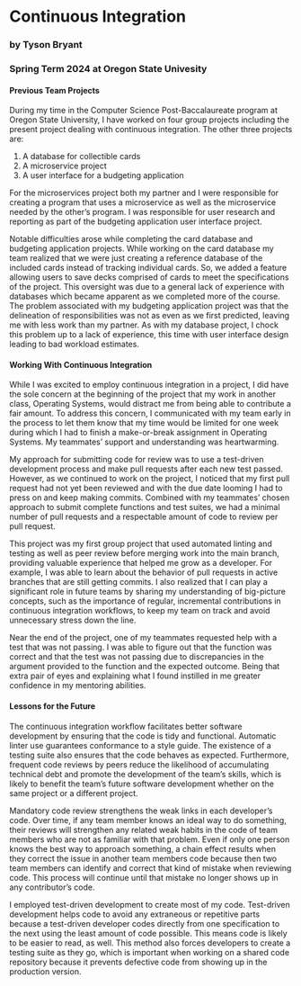 # Continuous Integration
### by Tyson Bryant
### Spring Term 2024 at Oregon State Univesity
#### Previous Team Projects
During my time in the Computer Science Post-Baccalaureate program at Oregon State University, I have worked on four group projects including the present project dealing with continuous integration. The other three projects are: 
1. A database for collectible cards
2. A microservice project
3. A user interface for a budgeting application

For the microservices project both my partner and I were responsible for creating a program that uses a microservice as well as the microservice needed by the other’s program. I was responsible for user research and reporting as part of the budgeting application user interface project.

Notable difficulties arose while completing the card database and budgeting application projects. While working on the card database my team realized that we were just creating a reference database of the included cards instead of tracking individual cards. So, we added a feature allowing users to save decks comprised of cards to meet the specifications of the project. This oversight was due to a general lack of experience with databases which became apparent as we completed more of the course. The problem associated with my budgeting application project was that the delineation of responsibilities was not as even as we first predicted, leaving me with less work than my partner. As with my database project, I chock this problem up to a lack of experience, this time with user interface design leading to bad workload estimates.

#### Working With Continuous Integration
While I was excited to employ continuous integration in a project, I did have the sole concern at the beginning of the project that my work in another class, Operating Systems, would distract me from being able to contribute a fair amount. To address this concern, I communicated with my team early in the process to let them know that my time would be limited for one week during which I had to finish a make-or-break assignment in Operating Systems. My teammates’ support and understanding was heartwarming. 

My approach for submitting code for review was to use a test-driven development process and make pull requests after each new test passed. However, as we continued to work on the project, I noticed that my first pull request had not yet been reviewed and with the due date looming I had to press on and keep making commits. Combined with my teammates’ chosen approach to submit complete functions and test suites, we had a minimal number of pull requests and a respectable amount of code to review per pull request.

This project was my first group project that used automated linting and testing as well as peer review before merging work into the main branch, providing valuable experience that helped me grow as a developer. For example, I was able to learn about the behavior of pull requests in active branches that are still getting commits. I also realized that I can play a significant role in future teams by sharing my understanding of big-picture concepts, such as the importance of regular, incremental contributions in continuous integration workflows, to keep my team on track and avoid unnecessary stress down the line.

Near the end of the project, one of my teammates requested help with a test that was not passing. I was able to figure out that the function was correct and that the test was not passing due to discrepancies in the argument provided to the function and the expected outcome. Being that extra pair of eyes and explaining what I found instilled in me greater confidence in my mentoring abilities.

#### Lessons for the Future
The continuous integration workflow facilitates better software development by ensuring that the code is tidy and functional. Automatic linter use guarantees conformance to a style guide. The existence of a testing suite also ensures that the code behaves as expected. Furthermore, frequent code reviews by peers reduce the likelihood of accumulating technical debt and promote the development of the team’s skills, which is likely to benefit the team’s future software development whether on the same project or a different project. 

Mandatory code review strengthens the weak links in each developer’s code. Over time, if any team member knows an ideal way to do something, their reviews will strengthen any related weak habits in the code of team members who are not as familiar with that problem. Even if only one person knows the best way to approach something, a chain effect results when they correct the issue in another team members code because then two team members can identify and correct that kind of mistake when reviewing code. This process will continue until that mistake no longer shows up in any contributor’s code. 

I employed test-driven development to create most of my code. Test-driven development helps code to avoid any extraneous or repetitive parts because a test-driven developer codes directly from one specification to the next using the least amount of code possible. This means code is likely to be easier to read, as well. This method also forces developers to create a testing suite as they go, which is important when working on a shared code repository because it prevents defective code from showing up in the production version.